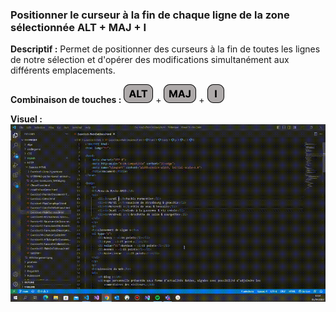 ### Positionner le curseur à la fin de chaque ligne de la zone sélectionnée ALT + MAJ + I

**Descriptif :** Permet de positionner des curseurs à la fin de toutes les lignes de notre sélection et d'opérer des modifications simultanément aux différents emplacements.

**Combinaison de touches :** ![alt](../touches/ALT.png) + ![maj](../touches/MAJ.png) + ![i](../touches/I.png)

**Visuel :** ![Positionner le curseur à la fin de chaque ligne de la zone sélectionnée ALT + MAJ + I](./gifs/ALT-MAJ-I.gif)
